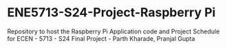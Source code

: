 # ENE5713-S24-Project-Raspberry Pi
Repository to host the Raspberry Pi Application code and Project Schedule for ECEN - 5713 - S24 Final Project - Parth Kharade, Pranjal Gupta
